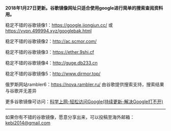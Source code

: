 **2018年1月27日更新。谷歌镜像网址只适合使用google进行简单的搜索查阅资料用。** 

稳定不错的谷歌镜像1：https://google.jiongjun.cc/ 或 https://vvpn.499994.xyz/googlebak.html

稳定不错的谷歌镜像2：http://ac.scmor.com/

稳定不错的谷歌镜像3：https://ether.9shi.cf

稳定不错的谷歌镜像4：http://guge.db233.cn

稳定不错的谷歌镜像5：http://www.dirmor.top/

俄罗斯网站rambler6：https://nova.rambler.ru/  由谷歌提供搜索支持，搜索结果与谷歌并无差异

更多谷歌镜像可访问：[科学上网-轻松访问Google(持续更新-解决Google打不开)](http://coderschool.cn/1853.html)


***

如果你有不错的谷歌镜像，愿意分享出来，可以投稿至海外邮箱：kebi2014@gmail.com